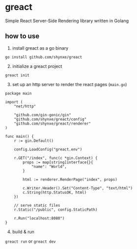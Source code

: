 # greact
Simple React Server-Side Rendering library written in Golang

## how to use
1. install greact as a go binary

```go install github.com/shynxe/greact```

2. initialize a greact project

```greact init```

3. set up an http server to render the react pages (```main.go```)

```
package main

import (
	"net/http"

	"github.com/gin-gonic/gin"
	"github.com/shynxe/greact/config"
	"github.com/shynxe/greact/renderer"
)

func main() {
	r := gin.Default()

	config.LoadConfig("greact.env")

	r.GET("/index", func(c *gin.Context) {
		props := map[string]interface{}{
			"name": "World",
		}

		html := renderer.RenderPage("index", props)

		c.Writer.Header().Set("Content-Type", "text/html")
		c.String(http.StatusOK, html)
	})

	// serve static files
	r.Static("/public", config.StaticPath)

	r.Run("localhost:8080")
}
```
4. build & run

```greact run``` or ```greact dev```

